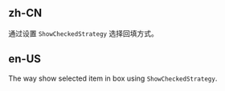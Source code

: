 ## zh-CN

通过设置 `ShowCheckedStrategy` 选择回填方式。

## en-US

The way show selected item in box using `ShowCheckedStrategy`.
